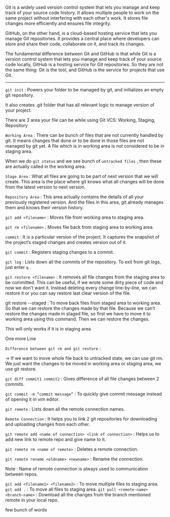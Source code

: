 Git is a widely used version control system that lets you manage and keep track of your source code history. It allows multiple people to work on the same project without interfering with each other's work. It stores file changes more efficiently and ensures file integrity.

GitHub, on the other hand, is a cloud-based hosting service that lets you manage Git repositories. It provides a central place where developers can store and share their code, collaborate on it, and track its changes.

The fundamental difference between Git and GitHub is that while Git is a version control system that lets you manage and keep track of your source code locally, GitHub is a hosting service for Git repositories. So they are not the same thing: Git is the tool, and GitHub is the service for projects that use Git.

---

`git init` : Powers your folder to be managed by git, and initializes an empty git repository.

It also creates .git folder that has all relevant logic to manage version of your project.

There are 3 area your file can be while using Git VCS: Working, Staging, Repository 

`Working Area` : There can be bunch of files that are not currently handled by git. It means changes that done or to be done in those files are not managed by git yet. A file which is in working area is not considered to be in staging area. 

When we do `git status` and we see bunch of `untracked files` , then these are actually called in the working area.

`Stage Area` : What all files are going to be part of next version that we will create. This area is the place where git knows what all changes will be done from the latest version to next version.

  

`Repository Area` : This area actually contains the details of all your previously registered version. And the files in this area, git already manages them and knows their version history.

`git add <filename>` : Moves file from working area to staging area.

`git rm <filename>` : Moves file back from staging area to working area.

`commit` : It is a particular version of the project. It captures the snapshot of the project’s staged changes and creates version out of it.

`git commit` : Registers staging changes to a commit.

`git log` : Lists down all the commits of the repository. To exit from git logs, just enter `q` .

`git restore <filename>` : It removes all file changes from the staging area to be committed. This can be useful, if we wrote some dirty piece of code and now we don’t want it. Instead deleting every change line-by-line, we can restore it or you can say restore last clear version of the file.

git restore --staged <filename> : To move back files from staged area to working area. So that we can restore the changes made by that file. Because we can’t restore the changes made in staged file, so first we have to move it to working area using this command. Then we can restore the changes.  

This will only works if it is in staging area.

One more Line

`Difference between git rm and git restore` :

→ If we want to move whole file back to untracked state, we can use git rm. We just want the changes to be moved in working area or staging area, we use git restore.

`git diff commit1 commit2` : Gives difference of all file changes between 2 commits.

`git commit -m “commit message”` : To quickly give commit message instead of opening it in vim editor.

`git remote` : Lists down all the remote connection names.

`Remote Connection` : It helps you to link 2 git repositories for downloading and uploading changes from each other.

`git remote add <name of connection> <link of connection>`  : Helps us to add new link to remote repo and give name to it.

`git remote rm <name of remote>` : Deletes a remote connection.

`git remote rename <oldname> <newname>` : Rename the connection. 

Note : Name of remote connection is always used to communication between repos.

`git add <filename1> <filename2>` : To move multiple files to staging area.
`git add .` : To move all files to staging area.
`git pull <remote-name> <branch-name>` : Download all the changes from the branch mentioned remote in your local repo.

few bunch of words
